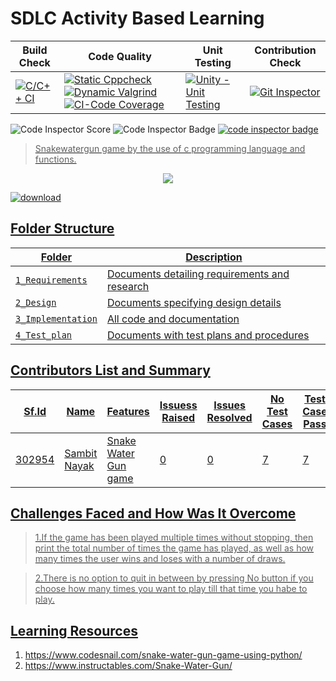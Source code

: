 # SDLC Activity Based Learning

Build Check | Code Quality | Unit Testing | Contribution Check
-----------|----------|---------|----------------
[![C/C++ CI](https://github.com/Sambit-12/github-slideshow/actions/workflows/c-cpp.yml/badge.svg)](https://github.com/Sambit-12/github-slideshow/actions/workflows/c-cpp.yml) | [![Static Cppcheck](https://github.com/Sambit-12/github-slideshow/actions/workflows/cppcheck.yml/badge.svg)](https://github.com/Sambit-12/github-slideshow/actions/workflows/cppcheck.yml) [![Dynamic Valgrind](https://github.com/Sambit-12/github-slideshow/actions/workflows/CodeQuality_Dynamic.yml/badge.svg)](https://github.com/Sambit-12/github-slideshow/actions/workflows/CodeQuality_Dynamic.yml) [![CI-Code Coverage](https://github.com/Sambit-12/github-slideshow/actions/workflows/gcov.yml/badge.svg)](https://github.com/Sambit-12/github-slideshow/actions/workflows/gcov.yml) | [![Unity - Unit Testing](https://github.com/Sambit-12/github-slideshow/actions/workflows/unity.yml/badge.svg)](https://github.com/Sambit-12/github-slideshow/actions/workflows/unity.yml)| [![Git Inspector](https://github.com/Sambit-12/github-slideshow/actions/workflows/gitinspector.yml/badge.svg)](https://github.com/Sambit-12/github-slideshow/actions/workflows/gitinspector.yml)


![Code Inspector Score](https://www.code-inspector.com/project/24716/score/svg)
![Code Inspector Badge](https://www.code-inspector.com/project/24716/status/svg)
<a href="https://frontend.code-inspector.com/public/user/github/Sambit-12">
   <img src="https://code-inspector.com/public/badge/user/github/Sambit-12?style=light" alt="code inspector badge" /> 
   
   
   ><p>Snakewatergun game by the use of c programming language and functions.</p>
</p> 
<p align="center"><img src="https://img.shields.io/badge/Author Sambit Nayak-green.svg"> 
</p>

![download](https://user-images.githubusercontent.com/68494604/92555391-2c897700-f285-11ea-8b41-e0791a3822ae.png)


## Folder Structure
Folder             | Description
-------------------| -----------------------------------------
`1_Requirements`   | Documents detailing requirements and research
`2_Design`         | Documents specifying design details
`3_Implementation` | All code and documentation
`4_Test_plan`      | Documents with test plans and procedures

## Contributors List and Summary

Sf.Id |  Name        |    Features         | Issuess Raised |Issues Resolved|No Test Cases|Test Case Pass|
-------|-------------|---------------------|----------------|---------------|-------------|--------------|
302954 | Sambit Nayak|Snake Water Gun game |    0           |   0           |     7       |     7        |

## Challenges Faced and How Was It Overcome
><p> 1.If the game has been played multiple times without stopping, then print the total number of times the game has played, as well as how many times the user wins and loses with a number of draws.</p>

><p> 2.There is no option to quit in between by pressing No button if you choose how many times you want to play till that time you habe to play.</p>


## Learning Resources
1. https://www.codesnail.com/snake-water-gun-game-using-python/
2. https://www.instructables.com/Snake-Water-Gun/


